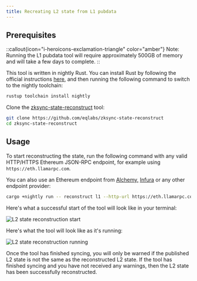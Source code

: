 ```yaml
---
title: Recreating L2 state from L1 pubdata
---
```


## Prerequisites

::callout{icon="i-heroicons-exclamation-triangle" color="amber"}
Note: Running the L1 pubdata tool will require approximately 500GB of memory and will take a few days to complete.
::

This tool is written in nightly Rust.
You can install Rust by following the official instructions [here](https://www.rust-lang.org/learn/get-started),
and then running the following command to switch to the nightly toolchain:

```bash
rustup toolchain install nightly
```

Clone the [zksync-state-reconstruct](https://github.com/eqlabs/zksync-state-reconstruct) tool:

```bash
git clone https://github.com/eqlabs/zksync-state-reconstruct
cd zksync-state-reconstruct
```

## Usage

To start reconstructing the state, run the following command with any valid HTTP/HTTPS Ethereum JSON-RPC endpoint, for example using `https://eth.llamarpc.com`.

You can also use an Ethereum endpoint from [Alchemy,](https://www.alchemy.com/) [Infura](https://www.infura.io/) or any other endpoint provider:

```bash
cargo +nightly run -- reconstruct l1 --http-url https://eth.llamarpc.com
```

Here's what a successful start of the tool will look like in your terminal:

![L2 state reconstruction start](/images/zk-stack/l2-state-start.png)

Here's what the tool will look like as it's running:

![L2 state reconstruction running](/images/zk-stack/l2-state-running.png)

Once the tool has finished syncing, you will only be warned if the published L2 state is not the same as the reconstructed L2 state.
If the tool has finished syncing and you have not received any warnings, then the L2 state has been successfully reconstructed.

